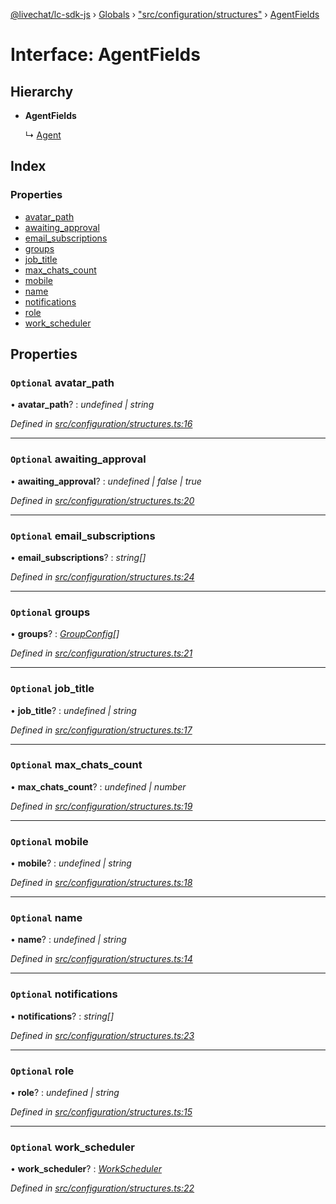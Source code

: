 [@livechat/lc-sdk-js](../README.md) › [Globals](../globals.md) › ["src/configuration/structures"](../modules/_src_configuration_structures_.md) › [AgentFields](_src_configuration_structures_.agentfields.md)

# Interface: AgentFields

## Hierarchy

* **AgentFields**

  ↳ [Agent](_src_configuration_structures_.agent.md)

## Index

### Properties

* [avatar_path](_src_configuration_structures_.agentfields.md#optional-avatar_path)
* [awaiting_approval](_src_configuration_structures_.agentfields.md#optional-awaiting_approval)
* [email_subscriptions](_src_configuration_structures_.agentfields.md#optional-email_subscriptions)
* [groups](_src_configuration_structures_.agentfields.md#optional-groups)
* [job_title](_src_configuration_structures_.agentfields.md#optional-job_title)
* [max_chats_count](_src_configuration_structures_.agentfields.md#optional-max_chats_count)
* [mobile](_src_configuration_structures_.agentfields.md#optional-mobile)
* [name](_src_configuration_structures_.agentfields.md#optional-name)
* [notifications](_src_configuration_structures_.agentfields.md#optional-notifications)
* [role](_src_configuration_structures_.agentfields.md#optional-role)
* [work_scheduler](_src_configuration_structures_.agentfields.md#optional-work_scheduler)

## Properties

### `Optional` avatar_path

• **avatar_path**? : *undefined | string*

*Defined in [src/configuration/structures.ts:16](https://github.com/livechat/lc-sdk-js/blob/d0a32c0/src/configuration/structures.ts#L16)*

___

### `Optional` awaiting_approval

• **awaiting_approval**? : *undefined | false | true*

*Defined in [src/configuration/structures.ts:20](https://github.com/livechat/lc-sdk-js/blob/d0a32c0/src/configuration/structures.ts#L20)*

___

### `Optional` email_subscriptions

• **email_subscriptions**? : *string[]*

*Defined in [src/configuration/structures.ts:24](https://github.com/livechat/lc-sdk-js/blob/d0a32c0/src/configuration/structures.ts#L24)*

___

### `Optional` groups

• **groups**? : *[GroupConfig](_src_configuration_structures_.groupconfig.md)[]*

*Defined in [src/configuration/structures.ts:21](https://github.com/livechat/lc-sdk-js/blob/d0a32c0/src/configuration/structures.ts#L21)*

___

### `Optional` job_title

• **job_title**? : *undefined | string*

*Defined in [src/configuration/structures.ts:17](https://github.com/livechat/lc-sdk-js/blob/d0a32c0/src/configuration/structures.ts#L17)*

___

### `Optional` max_chats_count

• **max_chats_count**? : *undefined | number*

*Defined in [src/configuration/structures.ts:19](https://github.com/livechat/lc-sdk-js/blob/d0a32c0/src/configuration/structures.ts#L19)*

___

### `Optional` mobile

• **mobile**? : *undefined | string*

*Defined in [src/configuration/structures.ts:18](https://github.com/livechat/lc-sdk-js/blob/d0a32c0/src/configuration/structures.ts#L18)*

___

### `Optional` name

• **name**? : *undefined | string*

*Defined in [src/configuration/structures.ts:14](https://github.com/livechat/lc-sdk-js/blob/d0a32c0/src/configuration/structures.ts#L14)*

___

### `Optional` notifications

• **notifications**? : *string[]*

*Defined in [src/configuration/structures.ts:23](https://github.com/livechat/lc-sdk-js/blob/d0a32c0/src/configuration/structures.ts#L23)*

___

### `Optional` role

• **role**? : *undefined | string*

*Defined in [src/configuration/structures.ts:15](https://github.com/livechat/lc-sdk-js/blob/d0a32c0/src/configuration/structures.ts#L15)*

___

### `Optional` work_scheduler

• **work_scheduler**? : *[WorkScheduler](_src_configuration_structures_.workscheduler.md)*

*Defined in [src/configuration/structures.ts:22](https://github.com/livechat/lc-sdk-js/blob/d0a32c0/src/configuration/structures.ts#L22)*
